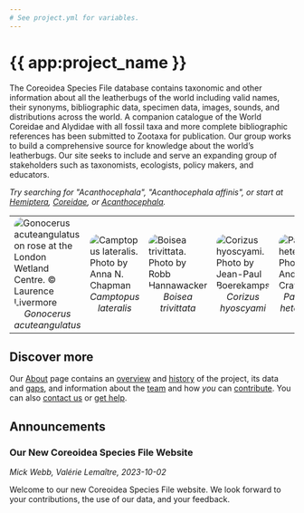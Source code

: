 ```yaml
---
# See project.yml for variables.
---
```


# {{ app:project_name }}
The Coreoidea Species File database contains taxonomic and other information about all the leatherbugs of the world including valid names, their synonyms, bibliographic data, specimen data, images, sounds, and distributions across the world. A companion catalogue of the World Coreidae and Alydidae with all fossil taxa and more complete bibliographic references has been submitted to Zootaxa for publication. Our group works to build a comprehensive source for knowledge about the world’s leatherbugs. Our site seeks to include and serve an expanding group of stakeholders such as taxonomists, ecologists, policy makers, and educators.

<autocomplete-otu class="w-full sm:w-96" placeholder="Search by taxon name"/>

_Try searching for "Acanthocephala", "Acanthocephala affinis", or start at [Hemiptera](/otus/1172341/overview), [Coreidae](/otus/1186750/overview), or [Acanthocephala](/otus/1190351/overview)._

<table>
    <tbody>
        <tr>
            <td valign="top">
                <img alt="Gonocerus acuteangulatus on rose at the London Wetland Centre. © Laurence Livermore"
		    title="Gonocerus acuteangulatus on rose at the London Wetland Centre. © Laurence Livermore"
                    src="https://sfg.taxonworks.org/s/2ds4ot"
                    style="border-style: none; border-radius: 15px";>
                <div style="text-align: center">
                    <em>Gonocerus acuteangulatus</em>
                </div>
            </td>
            <td>
                <img alt="Camptopus lateralis. Photo by Anna N. Chapman"
		    title="Camptopus lateralis. Photo by Anna N. Chapman"
                    src="https://sfg.taxonworks.org/s/isjjd7"
                    style="border-style: none; border-radius: 15px;">
                <div style="text-align: center">
                    <em>Camptopus lateralis</em>
                </div>
            </td>
            <td>
                <img alt="Boisea trivittata. Photo by Robb Hannawacker"
		    title="Boisea trivittata. Photo by Robb Hannawacker"
                    src="https://sfg.taxonworks.org/s/uxxswl"
                    style="border-style: none; border-radius: 15px;">
                <div style="text-align: center">
                    <em>Boisea trivittata</em>
                </div>
            </td>
            <td>
                <img alt="Corizus hyoscyami. Photo by Jean-Paul Boerekamps"
		    title="Corizus hyoscyami. Photo by Jean-Paul Boerekamps"
                    src="https://sfg.taxonworks.org/s/zcwcall"
                    style="border-style: none; border-radius: 15px;">
                <div style="text-align: center">
                    <em>Corizus hyoscyami</em>
                </div>
            </td>
            <td>
                <img alt="Pachylis heteropus. Photo by Andrew J. Crawford"
		    title="Pachylis heteropus. Photo by Andrew J. Crawford"
                    src="https://sfg.taxonworks.org/s/6n04ja"
                    style="border-style: none; border-radius: 15px;">
                <div style="text-align: center">
                    <em>Pachylis heteropus</em>
                </div>
            </td>
        </tr>
    </tbody>
</table>

## Discover more
Our [About](about) page contains an [overview](about#overview) and [history](about#history) of the project, its data and [gaps](about#gaps-as-opportunity),<D-r> and information about the [team](about#team) and how _you_ can [contribute](about#contribute-or-get-help). You can also [contact us](about#contribute-or-get-help) or [get help](about#contribute-or-get-help). 

## Announcements
### Our New Coreoidea Species File Website
<!--- add inline --->
_Mick Webb, Valérie Lemaître, 2023-10-02_

Welcome to our new Coreoidea Species File website. We look forward to your contributions, the use of our data, and your feedback.
